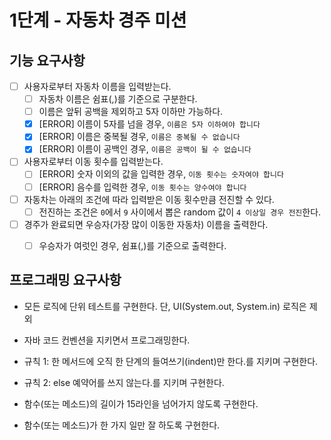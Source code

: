 # 1단계 - 자동차 경주 미션

## 기능 요구사항

- [ ] 사용자로부터 자동차 이름을 입력받는다.
  - [ ] 자동차 이름은 쉼표(,)를 기준으로 구분한다.
  - [ ] 이름은 앞뒤 공백을 제외하고 5자 이하만 가능하다.
  - [x] [ERROR] 이름이 5자를 넘을 경우, `이름은 5자 이하여야 합니다`
  - [x] [ERROR] 이름은 중복될 경우, `이름은 중복될 수 없습니다`
  - [x] [ERROR] 이름이 공백인 경우, `이름은 공백이 될 수 없습니다`

- [ ] 사용자로부터 이동 횟수를 입력받는다.
  - [ ] [ERROR] 숫자 이외의 값을 입력한 경우, `이동 횟수는 숫자여야 합니다`
  - [ ] [ERROR] 음수를 입력한 경우, `이동 횟수는 양수여야 합니다`

- [ ] 자동차는 아래의 조건에 따라 입력받은 이동 횟수만큼 전진할 수 있다.
  - [ ] 전진하는 조건은 `0`에서 `9` 사이에서 뽑은 random 값이 `4 이상일 경우 전진`한다.

- [ ] 경주가 완료되면 우승자(가장 많이 이동한 자동차) 이름을 출력한다.
  - [ ] 우승자가 여럿인 경우, 쉼표(,)를 기준으로 출력한다.


## 프로그래밍 요구사항
- 모든 로직에 단위 테스트를 구현한다. 단, UI(System.out, System.in) 로직은 제외

- 자바 코드 컨벤션을 지키면서 프로그래밍한다.

- 규칙 1: 한 메서드에 오직 한 단계의 들여쓰기(indent)만 한다.를 지키며 구현한다.

- 규칙 2: else 예약어를 쓰지 않는다.를 지키며 구현한다.

- 함수(또는 메소드)의 길이가 15라인을 넘어가지 않도록 구현한다.

- 함수(또는 메소드)가 한 가지 일만 잘 하도록 구현한다.

